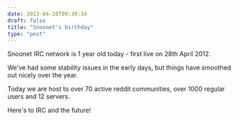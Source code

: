```yaml
--- 
date: 2013-04-28T09:39:34
draft: false
title: "Snoonet's birthday"
type: "post"
---
```


Snoonet IRC network is 1 year old today - first live on 28th April 2012.

We've had some stability issues in the early days, but things have smoothed out nicely over the year.

Today we are host to over 70 active reddit communities, over 1000 regular users and 12 servers.

Here's to IRC and the future!